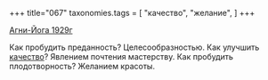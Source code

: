 +++
title="067"
taxonomies.tags = [
 "качество",
 "желание",
]
+++

[Агни-Йога 1929г](/agni/1929)

Как пробудить преданность? Целесообразностью. Как улучшить [качество](/tags/качество)? Явлением почтения мастерству. Как пробудить плодотворность? Желанием красоты.